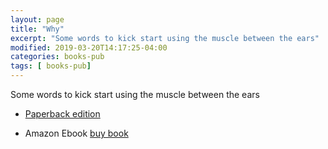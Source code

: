 ```yaml
---
layout: page
title: "Why"
excerpt: "Some words to kick start using the muscle between the ears"
modified: 2019-03-20T14:17:25-04:00
categories: books-pub
tags: [ books-pub]
---
```



Some words to kick start using the muscle between the ears

* [Paperback edition](https://amzn.to/2LFWb2F)

* Amazon Ebook [buy book](https://amzn.to/2PUILxX)
